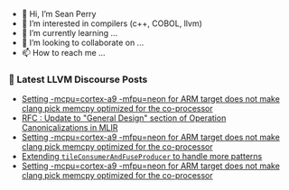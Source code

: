 - 👋 Hi, I’m Sean Perry
- 👀 I’m interested in compilers (c++, COBOL, llvm)
- 🌱 I’m currently learning ...
- 💞️ I’m looking to collaborate on ...
- 📫 How to reach me ...

<!---
s66perry/s66perry is a ✨ special ✨ repository because its `README.md` (this file) appears on your GitHub profile.
You can click the Preview link to take a look at your changes.
--->
### 📕 Latest LLVM Discourse Posts

<!-- DISCOURSE-LLVM:START -->
- [Setting -mcpu=cortex-a9 -mfpu=neon for ARM target does not make clang pick memcpy optimized for the co-processor](https://discourse.llvm.org/t/setting-mcpu-cortex-a9-mfpu-neon-for-arm-target-does-not-make-clang-pick-memcpy-optimized-for-the-co-processor/79336#post_8)
- [RFC : Update to &quot;General Design&quot; section of Operation Canonicalizations in MLIR](https://discourse.llvm.org/t/rfc-update-to-general-design-section-of-operation-canonicalizations-in-mlir/79355#post_3)
- [Setting -mcpu=cortex-a9 -mfpu=neon for ARM target does not make clang pick memcpy optimized for the co-processor](https://discourse.llvm.org/t/setting-mcpu-cortex-a9-mfpu-neon-for-arm-target-does-not-make-clang-pick-memcpy-optimized-for-the-co-processor/79336#post_7)
- [Extending `tileConsumerAndFuseProducer` to handle more patterns](https://discourse.llvm.org/t/extending-tileconsumerandfuseproducer-to-handle-more-patterns/79340#post_4)
- [Setting -mcpu=cortex-a9 -mfpu=neon for ARM target does not make clang pick memcpy optimized for the co-processor](https://discourse.llvm.org/t/setting-mcpu-cortex-a9-mfpu-neon-for-arm-target-does-not-make-clang-pick-memcpy-optimized-for-the-co-processor/79336#post_6)
<!-- DISCOURSE-LLVM:END -->

